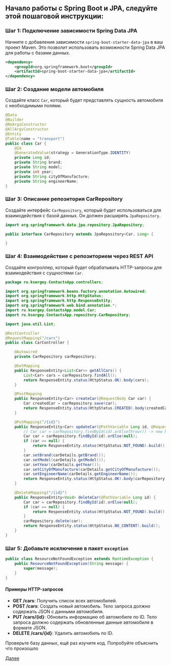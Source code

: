 ## Начало работы с Spring Boot и JPA, следуйте этой пошаговой инструкции:

### Шаг 1: Подключение зависимости Spring Data JPA

Начните с добавления зависимости `spring-boot-starter-data-jpa` в ваш проект Maven. Это позволит использовать возможности Spring Data JPA для работы с базами данных.

```xml
<dependency>
    <groupId>org.springframework.boot</groupId>
    <artifactId>spring-boot-starter-data-jpa</artifactId>
</dependency>
```

### Шаг 2: Создание модели автомобиля

Создайте класс `Car`, который будет представлять сущность автомобиля с необходимыми полями.

```java
@Data
@Builder
@NoArgsConstructor
@AllArgsConstructor
@Entity
@Table(name = "transport")
public class Car {
    @Id
    @GeneratedValue(strategy = GenerationType.IDENTITY)
    private Long id;
    private String brand;
    private String model;
    private int year;
    private String cityOfManufacture;
    private String engineerName;
}
```

### Шаг 3: Описание репозитория CarRepository

Создайте интерфейс `CarRepository`, который будет использоваться для взаимодействия с базой данных. Он должен расширять `JpaRepository`.

```java
import org.springframework.data.jpa.repository.JpaRepository;

public interface CarRepository extends JpaRepository<Car, Long> {

}
```

### Шаг 4: Взаимодействие с репозиторием через REST API

Создайте контроллер, который будет обрабатывать HTTP-запросы для взаимодействия с сущностями `Car`.

```java
package ru.ksergey.ContactsApp.controllers;

import org.springframework.beans.factory.annotation.Autowired;
import org.springframework.http.HttpStatus;
import org.springframework.http.ResponseEntity;
import org.springframework.web.bind.annotation.*;
import ru.ksergey.ContactsApp.model.Car;
import ru.ksergey.ContactsApp.repository.CarRepository;

import java.util.List;

@RestController
@RequestMapping("/cars")
public class CarController {

    @Autowired
    private CarRepository carRepository;

    @GetMapping
    public ResponseEntity<List<Car>> getAllCars() {
        List<Car> cars = carRepository.findAll();
        return ResponseEntity.status(HttpStatus.OK).body(cars);
    }

    @PostMapping
    public ResponseEntity<Car> createCar(@RequestBody Car car) {
        Car createdCar = carRepository.save(car);
        return ResponseEntity.status(HttpStatus.CREATED).body(createdCar);
    }

    @PutMapping("/{id}")
    public ResponseEntity<Car> updateCar(@PathVariable Long id, @RequestBody Car carDetails) {
        // Car car = carRepository.findById(id).orElseThrow(() -> new ResourceNotFoundException("Car not found"));
        Car car = carRepository.findById(id).orElse(null);
        if (car == null) {
            return ResponseEntity.status(HttpStatus.NOT_FOUND).build();
        }
        car.setBrand(carDetails.getBrand());
        car.setModel(carDetails.getModel());
        car.setYear(carDetails.getYear());
        car.setCityOfManufacture(carDetails.getCityOfManufacture());
        car.setEngineerName(carDetails.getEngineerName());
        return ResponseEntity.status(HttpStatus.OK).body(carRepository.save(car));
    }

    @DeleteMapping("/{id}")
    public ResponseEntity<Void> deleteCar(@PathVariable Long id) {
        Car car = carRepository.findById(id).orElse(null);
        if (car == null) {
            return ResponseEntity.status(HttpStatus.NOT_FOUND).build();
        }
        carRepository.delete(car);
        return ResponseEntity.status(HttpStatus.NO_CONTENT).build();
    }
}
```

### Шаг 5: Добавьте исключение в пакет `exception`

```java
public class ResourceNotFoundException extends RuntimeException {
    public ResourceNotFoundException(String message) {
        super(message);
    }
}
```

#### Примеры HTTP-запросов

- **GET /cars**: Получить список всех автомобилей.
- **POST /cars**: Создать новый автомобиль. Тело запроса должно содержать JSON с данными автомобиля.
- **PUT /cars/{id}**: Обновить информацию об автомобиле по ID. Тело запроса должно содержать обновленные данные автомобиля в формате JSON.
- **DELETE /cars/{id}**: Удалить автомобиль по ID.

Проверьте базу данных, ещё раз изучите код. Попробуйте объяснить что произошло

[Далее](./step-13theory.md)
